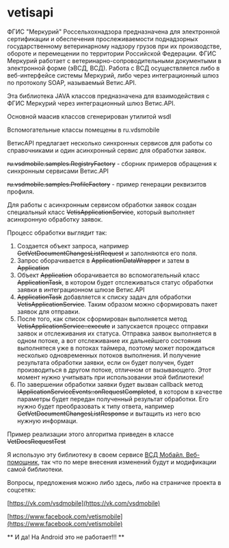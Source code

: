 # vetisapi

ФГИС "Меркурий" Россельхохнадзора предназначена для электронной сертификации и обеспечения прослеживаемости поднадзорных государственному ветеринарному надзору грузов при их производстве, обороте и перемещении по территории Российской Федерации. ФГИС Меркурий работает с ветеринарно-сопроводительными документыми в электронной форме (эВСД, ВСД). Работа с ВСД осуществляется либо в веб-интерфейсе системы Меркурий, либо через интеграционный шлюз по протоколу SOAP, называемый Ветис.API.

Эта библиотека JAVA классов предназначена для взаимодействия с ФГИС Меркурий через интеграционный шлюз Ветис.API.

Основной маасив классов сгенерирован утилитой wsdl

Вспомогательные классы помещены в ru.vdsmobile

ВетисAPI предлагает несколько синхронных сервисов для работы со справочниками и один асинхронный сервис для обработки заявок.

~~ru.vsdmobile.samples.RegistryFactory~~ - сборник примеров обращения к синхронным сервисами Ветис.API

~~ru.vsdmobile.samples.ProfileFactory~~ - пример генерации реквизитов профиля.

Для работы с асинхронным сервисом обработки заявок создан специальный класс ~~VetisApplicationService~~, который выполняет асинхронную обработку заявок.

Процесс обработки выглядит так:

1. Создается объект запроса, например ~~GetVetDocumentChangesListRequest~~ и заполняются его поля.
2. Запрос оборачивается в ~~ApplicationDataWrapper~~ и затем в ~~Application~~
3. Объект ~~Application~~ оборачивается во вспомогательный класс ~~ApplicationTask~~, в котором будет отслеживаться статус обработки заявки в интеграционном шлюзе Ветис.API
4. ~~ApplicationTask~~ добавляется к списку задач для обработки ~~VetisApplicationService~~. Таким образом можно сформировать пакет заявок для отправки.
5. После того, как список сформирован выполняется метод ~~VetisApplicationService::execute~~ и запускается процесс отправки заявок и отслеживания их статуса. Отправка заявок выполняется в одном потоке, а вот отслеживание их дальнейшего состояния выполнятеся уже в потоках таймера, поэтому может порождаться несколько одновременных потоков выполнения. И получение результата обработки заявки, если он будет получен, будет производиться в другом потоке, отличном от вызывающего. Этот момент нужно учитывать при использовании этой библиотеки!
6. По завершении обработки заявки будет вызван callback метод ~~IApplicationServiceEvents::onRequestCompleted~~, в котором в качестве параметры будет передан полученный результат обработки. Его нужно будет преобразовать к типу ответа, например ~~GetVetDocumentChangesListResponse~~ и вытащить из него всю нужную информаци.

Пример реализации этого алгоритма приведен в классе ~~VetDocsRequestTest~~

Я использую эту библиотеку в своем сервисе [ВСД Мобайл. Веб-помощник](https://vsdmobile.ru/vsdm/App.html), так что по мере внесения изменений будут и модификации самой библиотеки.

Вопросы, предложения можно либо здесь, либо на страничке проекта в соцсетях:

[https://vk.com/vsdmobile](https://vk.com/vsdmobile)

[https://www.facebook.com/vetismobile](https://www.facebook.com/vetismobile)


** И да! На Android это не работает!!! **